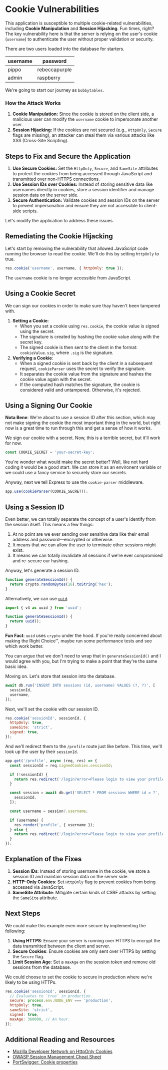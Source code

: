 # Cookie Vulnerabilities

This application is susceptible to multiple cookie-related vulnerabilities, including **Cookie Manipulation** and **Session Hijacking**. Fun times, right? The key vulnerability here is that the server is relying on the user's cookie (`username`) to authenticate the user without proper validation or security.

There are two users loaded into the database for starters.

| username | password      |
| -------- | ------------- |
| pippo    | rebeccapurple |
| admin    | raspberry     |

We're going to start our journey as `bobbytables`.

### How the Attack Works

1. **Cookie Manipulation:** Since the cookie is stored on the client side, a malicious user can modify the `username` cookie to impersonate another user.
2. **Session Hijacking:** If the cookies are not secured (e.g., `HttpOnly`, `Secure` flags are missing), an attacker can steal them via various attacks like XSS (Cross-Site Scripting).

## Steps to Fix and Secure the Application

1. **Use Secure Cookies:** Set the `HttpOnly`, `Secure`, and `SameSite` attributes to protect the cookies from being accessed through JavaScript and transmitted over non-HTTPS connections.
2. **Use Session IDs over Cookies:** Instead of storing sensitive data like usernames directly in cookies, store a session identifier and manage session data on the server side.
3. **Secure Authentication:** Validate cookies and session IDs on the server to prevent impersonation and ensure they are not accessible to client-side scripts.

Let's modify the application to address these issues.

## Remediating the Cookie Hijacking

Let's start by removing the vulnerability that allowed JavaScript code running the browser to read the cookie. We'll do this by setting `httpOnly` to true.

```js
res.cookie('username', username, { httpOnly: true });
```

The `username` cookie is no longer accessible from JavaScript.

## Using a Cookie Secret

We can sign our cookies in order to make sure thay haven't been tampered with.

1. **Setting a Cookie**:
   - When you set a cookie using `res.cookie`, the cookie value is signed using the secret.
   - The signature is created by hashing the cookie value along with the secret key.
   - The signed cookie is then sent to the client in the format: `cookieValue.sig`, where `.sig` is the signature.
2. **Verifying a Cookie**:
   - When a signed cookie is sent back by the client in a subsequent request, `cookieParser` uses the secret to verify the signature.
   - It separates the cookie value from the signature and hashes the cookie value again with the secret.
   - If the computed hash matches the signature, the cookie is considered valid and untampered. Otherwise, it's rejected.

## Using a Signing Our Cookie

**Nota Bene**: We're about to use a session ID after this section, which may not make signing the cookie the most important thing in the world, but right now is a great time to run through this and get a sense of how it works.

We sign our cookie with a secret. Now, this is a terrible secret, but it'll work for now.

```js
const COOKIE_SECRET = 'your-secret-key';
```

You're wonder what would make the secret better? Well, like not hard coding it would be a good start. We can store it as an environent variable or we could use a fancy service to securely store our secrets.

Anyway, next we tell Express to use the `cookie-parser` middleware.

```js
app.use(cookieParser(COOKIE_SECRET));
```

## Using a Session ID

Even better, we can totally separate the concept of a user's identify from the session itself. This means a few things:

1. At no point are we ever sending over sensitive data like their email address and password—encrypted or otherwise.
2. It means that we can allow the user to terminate other sessions might exist.
3. It means we can totally invalidate all sessions if we're ever compromised and re-secure our hashing.

Anyway, let's generate a session ID.

```js
function generateSessionId() {
  return crypto.randomBytes(16).toString('hex');
}
```

Alternatively, we can use [`uuid`](https://npm.im/uuid).

```js
import { v4 as uuid } from 'uuid';

function generateSessionId() {
  return uuid();
}
```

**Fun Fact**: `uuid` uses `crypto` under the hood. If you're really concerned about making the Right Choice™, maybe run some performance tests and see which work better.

You can argue that we don't need to wrap that in `generateSessionId()` and I would agree with you, but I'm trying to make a point that they're the same basic idea.

Moving on. Let's store that session into the database.

```js
await db.run('INSERT INTO sessions (id, username) VALUES (?, ?)', [
  sessionId,
  username,
]);
```

Next, we'll set the cookie with our session ID.

```js
res.cookie('sessionId', sessionId, {
  httpOnly: true,
  sameSite: 'strict',
  signed: true,
});
```

And we'll redirect them to the `/profile` route just like before. This time, we'll look up the user by their `sessionId`.

```js
app.get('/profile', async (req, res) => {
  const sessionId = req.signedCookies.sessionId;

  if (!sessionId) {
    return res.redirect('/login?error=Please login to view your profile.');
  }

  const session = await db.get('SELECT * FROM sessions WHERE id = ?', [
    sessionId,
  ]);

  const username = session?.username;

  if (username) {
    res.render('profile', { username });
  } else {
    return res.redirect('/login?error=Please login to view your profile.');
  }
});
```

## Explanation of the Fixes

1. **Session IDs**: Instead of storing username in the cookie, we store a session ID and maintain session data on the server side.
2. **HTTP-Only Cookies**: Set `HttpOnly` flag to prevent cookies from being accessed via JavaScript.
3. **SameSite Attribute**: Mitigate certain kinds of CSRF attacks by setting the `SameSite` attribute.

## Next Steps

We could make this example even more secure by implementing the following:

1. **Using HTTPS**: Ensure your server is running over HTTPS to encrypt the data transmitted between the client and server.
2. **Secure Cookies**: Ensure cookies are only sent over HTTPS by setting the `Secure` flag.
3. **Limit Session Age**: Set a `maxAge` on the session token and remove old sessions from the database.

We could choose to set the cookie to secure in production where we're likely to be using HTTPs.

```js
res.cookie('sessionId', sessionId, {
  // Evaluates to `true` in production.
  secure: process.env.NODE_ENV === 'production',
  httpOnly: true,
  sameSite: 'strict',
  signed: true,
  maxAge: 360000, // An hour.
});
```

## Additional Reading and Resources

- [Mozilla Developer Network on HttpOnly Cookies](https://developer.mozilla.org/en-US/docs/Web/HTTP/Cookies#httponly_cookie)
- [OWASP Session Management Cheat Sheet](https://cheatsheetseries.owasp.org/cheatsheets/Session_Management_Cheat_Sheet.html)
- [PortSwigger: Cookie properties](https://portswigger.net/web-security/cookies/properties)

